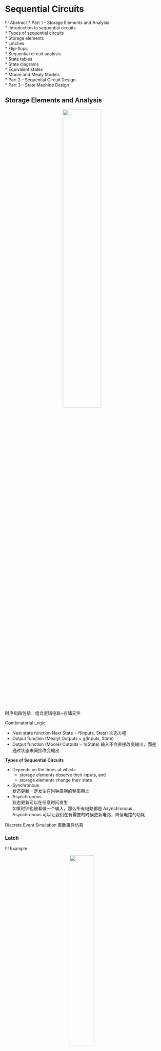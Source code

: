 
# Sequential Circuits

!!! Abstract
    * Part 1 - Storage Elements and Analysis  
        * Introduction to sequential circuits   
        * Types of sequential circuits  
        * Storage elements  
        * Latches  
        * Flip-flops  
        * Sequential circuit analysis  
        * State tables  
        * State diagrams  
        * Equivalent states  
        * Moore and Mealy Models  
    * Part 2 - Sequential Circuit Design  
    * Part 3 – State Machine Design  


## Storage Elements and Analysis

<div align=center> <img src="http://cdn.hobbitqia.cc/202211091011289.png" width = 50%/> </div>  

时序电路包括：组合逻辑电路+存储元件

Combinatorial Logic  

* Next state function Next State = f(Inputs, State)  次态方程  
* Output function (Mealy) Outputs = g(Inputs, State)
* Output function (Moore) Outputs = h(State) 输入不会直接改变输出，而是通过状态来间接改变输出  

**Types of Sequential Circuits**  

* Depends on the times at which:
    * storage elements observe their inputs, and 
    * storage elements change their state 
* Synchronous  
状态更新一定发生在时钟周期的整周期上
* Asynchronous  
状态更新可以在任意时间发生    
如果时钟也被看做一个输入，那么所有电路都是 Asynchronous        
Asynchronous 可以让我们在有需要的时候更新电路，降低电路的功耗   

Discrete Event Simulation 离散事件仿真

### Latch

!!! Example
    <div align=center> <img src="http://cdn.hobbitqia.cc/202211091038178.png" width = 40%/> </div>  
    <div align=center> <img src="http://cdn.hobbitqia.cc/202211091038137.png" width = 55%/> </div>   

    The simple combinational circuit has now become a sequential circuit because its output is a function of a time sequence of input signals!  
    <div align=center> <img src="http://cdn.hobbitqia.cc/202211091039908.png" width = 60%/> </div>   

#### Basic (NAND)  $\overline S$ –  $\overline R$ Latch

<div align=center> <img src="http://cdn.hobbitqia.cc/202211091041175.png" width = 40%/> </div>  

|$R$|$S$|$Q$|$\overline Q$|Comment|
|:-|-|-|-|-|
|1|1|?|?|Stored state unknown|
|1|0|1|0|*Set* Q to 1|
|1|1|1|0|Now Q *remembers* 1|
|0|1|0|1|*Reset* Q to 0|
|1|1|0|1|Now Q *remembers* 0|
|0|0|1|1|Both go high|
|1|1|?|?|Unstable!|

最后一步，两个引脚同时从 0 -> 1, 那么两个与非门的输出都期望变成 0, 但只要有一个门的输出变为 0 另一个门就被锁住变成 1, 因此两个门不可能同时变化。但我们无法确定是哪个门会变成 1.  
$S=0,R=0$ is <u>**forbidden**</u> as input pattern.   

#### Basic (NOR)  $S$ – $R$ Latch

<div align=center> <img src="http://cdn.hobbitqia.cc/202211091046159.png" width = 40%/> </div>  

|$R$|$S$|$Q$|$\overline Q$|Comment|
|:-|-|-|-|-|
|0|0|?|?|Stored state unknown|
|0|1|1|0|*Set* Q to 1|
|0|0|1|0|Now Q *remembers* 1|
|1|0|0|1|*Reset* Q to 0|
|0|0|0|1|Now Q *remembers* 0|
|1|1|1|1|Both go high|
|0|0|?|?|Unstable!|

#### Clocked $S$ - $R$ Latch

<div align=center> <img src="http://cdn.hobbitqia.cc/202211091058462.png" width = 45%/> </div>  

$C$ 作为一个 ENABLE 的功能。当 $C=0$ 时，$Q$ 不会发生改变。当 $C=1$ 时，上面相当于 $\overline S$, 下面相当于 $\overline R$, 变成一个钟控的 SR 锁存器。  

|$C$|$S$|$R$|$Q(t+1)$|
|:-|-|-|-|
|0|X|X|No change|
|1|0|0|No change|
|1|0|1|0: *Clear* Q|
|1|1|0|1: *Set* Q|
|1|1|1|Indeterminate|

$Q(t+1)$ based on current state $Q(t)$ and current inputs $(S,R,C)$

#### $D$ Latch

<div align=center> <img src="http://cdn.hobbitqia.cc/202211091105090.png" width = 45%/> </div>  

$S\ R$ 不会同时为 0.  

|$C$|$D$|$Q(t+1)$|
|:-|-|-|
|0|X|No change|
|1|0|0: *Clear* Q|
|0|1|1: *Set* Q|

即当 $C=1$ 时 $Q=D$

The graphic symbol for a $D$ latch:  
<div align=center> <img src="http://cdn.hobbitqia.cc/202211091106989.png" width = 30%/> </div>  

!!! Info
    在算门输入成本的时候，我们要分开算 G 和 GN. 因为锁存器同时为我们提供了 $Q$ 和 $\overline Q$, 锁存器可以为后面的组合电路提供原变量和反变量。

### Flip-flop

锁存器不适合使用在电路中：不能做到一个周期，状态只更新一次。具体原因见 [ICS Notes](http://note.hobbitqia.cc/ICS/ICS-3/#the-synchronous-finite-state-machine)  

#### S-R Master-Slave Flip-Flop

<div align=center> <img src="http://cdn.hobbitqia.cc/202211091128641.png" width = 50%/> </div>  

前面称为 master(主锁存器), 后面称为 slave(从锁存器)    
当 $C=0$ 时，主锁存器不变。    
$C$ 从 0 变为 1 时，主锁存器被使能，Q 改变，但从锁存器不变。

周期变长一倍
一次性采样问题(1s catching)：当 S R 均为 0 时如果有小扰动，无法复原  
要求主从触发器避免 S R 的扰动

#### Edge-Triggered D Flip-Flop

An **edge-triggered flip-flop** ignores the pulse while it is at a constant level and triggers only during a transition of the clock signal.  
A **master-slave D flip-flop** which also exhibits **edge-triggered** behavior can be used.

<div align=center> <img src="http://cdn.hobbitqia.cc/202211111109804.png" width = 40%/> </div>  

The delay of the S-R master-slave flip-flop can be avoided since the 1s-catching behavior is not present with D replacing S and R inputs. (D 锁存器不会出现 S R 同时为 0 的情况)

**Positive-Edge Triggered D Flip-Flop** is Formed by adding inverter to clock input. (上升沿触发器)    
Q changes to the value on D applied at the positive clock edge within timing constraints to be specified
<div align=center> <img src="http://cdn.hobbitqia.cc/202211111112460.png" width = 40%/> </div>  

**Actual Circuit of Edge-Triggered D Flip-Flop:**  

<div align=center> <img src="http://cdn.hobbitqia.cc/202211111108389.png" width = 40%/> </div>  

(和 D-Latch Flip-flop 有所不同)

**Standard Symbols for Storage Elements:**  

<div align=center> <img src="http://cdn.hobbitqia.cc/202211111116243.png" width = 50%/> </div>  

* **Direct Inputs**    
Direct $R$ and/or $S$ inputs that control the state of the latches within the flip-flops are used for this *initialization*.   

<div align=center> <img src="http://cdn.hobbitqia.cc/202211111118511.png" width = 20%/> </div>    

### Analysis

**General Model**  

<div align=center> <img src="http://cdn.hobbitqia.cc/202211181954243.png" width = 40%/> </div>    

同步时序电路里 D 触发器的时钟输入端，统一接在一个系统时钟输入 CLK 信号上。（规定所有触发器何时进行状态改变，是额外提供的引脚，<u>不属于整个系统的信号输入</u>）

* **Current State** at time (t) is stored in an array of flip-flops.
* **Next State** at time (t+1) is a *Boolean function* of State and Inputs.  
* **Outputs** at time (t) are a *Boolean function* of State (t) and (sometimes) Inputs (t).

??? Example
    <div align=center> <img src="http://cdn.hobbitqia.cc/202211181959796.png" width = 40%/> </div>    
    
    可以看到，cp 是时钟输入信号  

    * input: $x(t)$  
    * output: $y(t)$  
    * state: $(A(t),B(t))$
    
    * Boolean equations for the functions
    $D_A(t) = A(t)x(t)+ B(t)x(t), A(t+1)=A(t)x(t)+ B(t)x(t), D_B(t) = A(t)x(t),B(t+1) = A(t)x(t), y(t) = x(t)(B(t) + A(t))$    
    为什么 D = 次态方程

#### **State table**  

* **Present State** – the values of the state variables for each allowed state.
* **Input** – the input combinations allowed.
* **Next-state** – the value of the state at time $(t+1)$ based on the present state and the input.
* **Output** – the value of the output as a function of the present state and (sometimes) the input.

??? Example
    <div align=center> <img src="http://cdn.hobbitqia.cc/202211182022623.png" width = 40%/> </div>    

    代入刚刚写出的式子即可   
    也可以使用另一种画法：(二维状态表，按照格雷码的顺序排列)  
    
    <div align=center> <img src="http://cdn.hobbitqia.cc/202211182025700.png" width = 40%/> </div>   

!!! Note 
    在画状态表时，无法达到的状态也要画出来。因为可能程序受到某种扰动或者异常，可能会跳到原先无法到达的状态。

#### **State Diagrams**  

The sequential circuit function can be represented in graphical form as a state diagram with the following components:

* A *circle* with the state name in it for each state
* A *directed arc* from the Present State to the Next State for each state transition
* A *label* on each directed arc with the Input values which causes the state transition, and A label:   
    输出和输入是否有关，无关标在圈里面，有关标在外面
    * On each circle with the output value produced, or
    * On each directed arc with the output value produced.

**Moore** type output depends only on state(输出画在圈里面)    
**Mealy** type output depends on state and input(输出画在有向弧上)

??? Example
    <div align=center> <img src="http://cdn.hobbitqia.cc/202211182034769.png" width = 40%/> </div> 

    （斜杠左边表示外部输入，右边表示输出）  
    
Sequential Circuits or Sequential Machines are also called **Finite State Machines (FSMs)**.   

* **Equivalent State Definitions**  
两个状态，无论输入是什么，都会使这两个状态输出相同，次态也相同，那么这两个状态是等效状态。

    ??? Example
        <div align=center> <img src="http://cdn.hobbitqia.cc/202211182045869.png" width = 35%/> </div> 

        在这个图里我们可以发现 S2, S3 是等效状态。  
        合并 S2, S3 后：
        <div align=center> <img src="http://cdn.hobbitqia.cc/202211182042842.png" width = 30%/> </div>   

        这个时候我们发现 S1 和 S2 又是等效状态，再次合并，最后得到：
        <div align=center> <img src="http://cdn.hobbitqia.cc/202211182044392.png" width = 40%/> </div>   

!!! Info "为什么要合并等效状态"
    减少表示状态所需要的二进制位

??? Example "Moore and Mealy Example Diagrams"
    <div align=center> <img src="http://cdn.hobbitqia.cc/202211182049556.png" width = 40%/> </div> 

#### Flip-Flop Timing Parameters

<div align=center> <img src="http://cdn.hobbitqia.cc/202211231009951.png" width = 50%/> </div> 

* $t_s$ - setup time. 在下降之前要先准备好。
* $t_h$ - hold time  
* $t_w$ - clock pulse width  
* $t_{px}$ - propagation delay. Measured from clock edge that triggers the output change to the output change.  


??? Note "主从触发器和边缘触发器的 $t_s$"
    根据定义, $t_s$ 指在采样前触发器需要的准备时间。对于主从触发器，在信号处于上升沿的时候 S 部分的输入是不能改变的，否则可能有一次性采样问题，因此在信号处于上升沿都是触发器的准备时间。这也是为什么现在我们普遍使用边缘触发器的原因。   
    对于 D 触发器而言，不要卡在时钟边沿改变 D 的输入，而是在时钟改变之前就进行，这样 D 触发器才能有足够的准备时间。 

<div align=center> <img src="http://cdn.hobbitqia.cc/202211231025540.png" width = 50%/> </div> 

* $t_p$ - clock period   
* $t_{pd,COMB}$ - total delay of combinational logic along the path from flip-flop output to flip-flop input  
* $t_{slack}$ - extra time in the clock period in addition to the sum of the delays and setup time on a path. 松弛时间（休息）必须大于等于 0. 

**Time equation**: $t_p \geq \max (t_{pd,FF} + t_{pd,COMB} + t_s)$ for all paths from flip-flop output to flip-flop input.  

??? Example
    Compare the allowable combinational delay for a specific circuit: Using edge-triggered flip-flops; Using master-slave flip-flops.   

    * Parameters: clock frequency = 250 Mhz; $t_{pd,FF}(max)=1.0ns$; $t_s(max)=0.3ns$ for edge-triggered flip-flops; $t_s = t_{wH} = 2.0 ns$ for master-slave flip-flops  
    * Calculation: $t_p = \dfrac{1}{clock\ frequency} = 4.0 ns$
        * Edge-triggered: $4.0 \geq 1.0 + t_{pd,COMB} + 0.3, t_{pd,COMB} \leq 2.7 ns$
        * Master-slave: $4.0 \geq 1.0 + t_{pd,COMB} + 2.0, t_{pd,COMB} \leq 1.0 ns$

## Sequential Circuit Design

The Design procedure  

* Specification 需求和功能的描述，一般以文字形式  
* Formulation - Obtain a state diagram or state table
* State Assignment - Assign binary codes to the states
* Flip-Flop Input Equation Determination - Select flip-flop types and derive flip-flop equations from next state entries in the table
* Output Equation Determination - Derive output equations from output entries in the table
* Optimization - Optimize the equations
* Technology Mapping - Find circuit from equations and map to flip-flops and gate technology
* Verification - Verify correctness of final design

### Formulation

A state is an abstraction of the history of the past applied inputs to the circuit (including  power-up reset or system reset).   

将文本化的需求变为用状态机描述（整个电路经过哪些状态？每个状态之间由哪个输入进行驱动？输出是什么？）

这里我们以 Sequence Recognizers 为例，介绍 Formulation 的过程。

??? Info "Sequence Recognizers"
    A **sequence recognizer** is a sequential circuit that produces a distinct output value whenever a prescribed pattern of input symbols occur in sequence, i.e, recognizes an input sequence occurence.   
    To develop a sequence recognizer state diagram:

    * Begin in an initial state in which NONE of the initial portion of the sequence has occurred (typically “reset” state).
    * Add a state that recognizes that the first symbol has occurred.
    * Add states that recognize each successive symbol occurring.
    * The final state represents the input sequence (possibly  less the final input value) occurence.
    * Add state transition arcs which specify what happens when a symbol not in the proper sequence has occurred.
    * Add other arcs on non-sequence inputs which transition to states that represent the input subsequence that has occurred.  

??? Example  
    这里我们以识别 1101 为例.(Mealy 模型)    
    after 110 and a 1, we have:  
    <div align=center> <img src="http://cdn.hobbitqia.cc/202211231104003.png" width = 50%/> </div> 
    
    注意在 D 状态之后，应该与 B 状态相连(因为 1101101)中的第三个 1 既可以是前一个序列的末尾 1, 也可以是下一个序列的起始 1.   
    我们补足状态之间的转移:  
    <div align=center> <img src="http://cdn.hobbitqia.cc/202211231105830.png" width = 50%/> </div>   

    通过状态图得到状态表: 
    <div align=center> <img src="http://cdn.hobbitqia.cc/202211231109527.png" width = 50%/> </div>   

    如果将刚刚的状态图 转为Moore 模型，我们需要再加一个状态 E, 当到达 E 状态时表明我们得到了序列 1101.   
    <div align=center> <img src="http://cdn.hobbitqia.cc/202211231112070.png" width = 50%/> </div>  

    观察可以发现, B 和 D 对同样的输入，次态都是一样的。但是并不是等效状态，因为二者的输出不同。 

The *Moore* model for a sequence recognizer usually has **more states** than the *Mealy* model.

#### Simplification for State Tables

所谓状态简化，就是要获得一个最小化的状态表。这个表不仅能正确地反映设计的全部要求，而且状态的数目最少。

**“状态等效”** 的三种情况：（在所有输入情况下）

* 首先，输出相同
* 同时，次态相同/次态交错/次态循环

    !!! Example "等效"
        * 次态相同  
        <div align=center> <img src="http://cdn.hobbitqia.cc/202211231125022.png" width = 30%/> </div> 

        * 次态相同或交错
        <div align=center> <img src="http://cdn.hobbitqia.cc/202211231125043.png" width = 30%/> </div>  

        * 次态交错或等效  
        <div align=center> <img src="http://cdn.hobbitqia.cc/202211251510285.png" width = 30%/> </div>  

        * 次态交错或相同或循环
        <div align=center> <img src="http://cdn.hobbitqia.cc/202211231126009.png" width = 30%/> </div>  

状态简化方法：  

* **观察法**  

    !!! Example
        <div align=center> <img src="http://cdn.hobbitqia.cc/202211231128810.png" width = 45%/> </div>  

        * $A$和$B$，$C$和$D$的输出完全相等；
        * $C$和$D$在输入的各种取值组合下，次态相同，因此$C$和$D$等效；
        * $A$和$B$在$X=1$时的次态不满足四条件之一，因此$A$和$B$不等效;
        * 最大等效类为 $\{A\}，\{B\}，\{C,D\}$,分别用 $A', B', C'$ 表示； 

* **隐含表法化简**  
    * 作隐含表
    * 顺序比较，寻等效状态对
        * 状态对等效，打“√”；
        * 状态对不等效，打“×”；
        * 状态对是否等效需进一步检查，则标记次态对。
    * 进行关连比较，确定等效状态对
    * 确定最大等效类，作最小化状态表

    !!! Example
        <div align=center> <img src="http://cdn.hobbitqia.cc/202211231131399.png" width = 45%/> </div>   

        <div align=center> <img src="http://cdn.hobbitqia.cc/202211231134989.png" width = 30%/> </div>    

        由于$CD$、$DE$不等效，所以$DG$不等效，画斜线标志。最后我们有 $AB\rightarrow CF$ $AE→BE→CF$. 处于循环链中的每一个状态对都是等效状态对。  
        最后我们有  

        * 四个等效对 $(A,B), (A,E), (B,E), (C,F)$
        * 最大等效类 $(A,B,E)$
        * 四个状态 $(A,B,E), (C,F), (D), (G)$
        * 令以上四个状态依次为 $a, b, c, d$



### State Assignment

Each of the $m$ states must be assigned a unique code  
Minimum number of bits required is $n$ such that $n\geq \lceil \log_2 m\rceil$  

There are $2^n - m$ unused states. (不能省略，可能会因为异常陷入 unused states)

??? Example "Different State Assignment"
    <div align=center> <img src="http://cdn.hobbitqia.cc/202211251517379.png" width = 30%/> </div>   

    * Counting Order Assignment: $A = 0 0, B = 0 1, C = 1 0, D = 1 1$  
    <div align=center> <img src="http://cdn.hobbitqia.cc/202211251518861.png" width = 40%/> </div>   

    * Gray Code Assignment: $A = 0 0, B = 0 1, C = 1 1, D = 1 0$  
    <div align=center> <img src="http://cdn.hobbitqia.cc/202211251518916.png" width = 40%/> </div>   

状态分配的方案不一样，所得到的输出函数和激励函数的表达式也不同，由此而设计出来的电路复杂度也不同。状态分配的任务是：

* 决定编码的长度
* 寻找一种最佳（很难找到）的或接近最佳的状态分配方案

分配的基本原则: 

* 在相同输入条件下具有相同次态的现态，应尽可能分配相邻的二进制代码
* 在相邻输入条件，同一现态的次态应尽可能分配相邻的二进制代码
* 输出完全相同的现态应尽可能分配相邻的二进制代码
* 最小化状态表中出现次数最多的状态或初始状态应分配逻辑 0  
* 一般情况下，第一条原则较为重要，需优先考虑，其次要考虑由前三条原则得到的应分配相邻代码的状态对出现的次数，次数多的状态对应优先分配相邻的二进制代码。

!!! Example
    <div align=center> <img src="http://cdn.hobbitqia.cc/202211251523674.png" width = 20%/> </div>   

    * 在相同输入条件下具有相同次态的现态，应尽可能分配相邻的二进制代码：A和B，A和C应相邻
    * 在相邻输入条件，同一现态的次态应尽可能分配相邻的二进制代码：C和D，C和A，B和D，A和B应相邻；
    * 输出完全相同的现态应尽可能分配相邻的二进制代码： A，B，C 三者应相邻，即A和B，A和C，B和C应相邻；
    * 最小化状态表中出现次数最多的状态或初始状态应分配逻辑0：A分配为逻辑0

    最后得到: 
    <div align=center> <img src="http://cdn.hobbitqia.cc/202211251525780.png" width = 15%/> </div>   

### Technology Mapping

Library: D flip-flops with Reset(not inverted), NAND gates with up to 4 inputs and inverters. 

方法同之前，先将与门或门等门转化为 NAND, 随后将 inverter 推出散出点。

###  Other Flip-Flop Types

#### J-K Flip-flop

* Behavior
    * 类似 SR 触发器, $J$ 相当于 $S$, $K$ 相当于 $R$.  
    * 但 $J=K=1$ 时，触发器相当于是一个求反的功能
    * 也有一次性采样的问题
* Implementation

    <div align=center> <img src="http://cdn.hobbitqia.cc/202211301022072.png" width = 40%/> </div>   

* Symbol

    <div align=center> <img src="http://cdn.hobbitqia.cc/202211301023020.png" width = 20%/> （三角表明是上升沿触发，若为圆圈则是下降沿触发）</div>   
    

#### T Flip-flop

* Behavior
    * 类似 JK 触发器, 相当于 $J=K=T$. 当 $T = 0$, 状态不变; 当 $T = 1$, 状态求反
    * 存在一次性采样的问题
    * 无法预置状态，因此需要一个 Reset 信号
* Implementation

    <div align=center> <img src="http://cdn.hobbitqia.cc/202211301028012.png" width = 40%/> </div>   

* Symbol

    <div align=center> <img src="http://cdn.hobbitqia.cc/202211301029728.png" width = 20%/> </div>   

#### Basic Flip-Flop Descriptors

* Used in analysis  
    已知触发器的输入和现态，预测触发器的输出和次态  
    * **Characteristic table** - defines the next state of the flip-flop in terms of flip-flop inputs and current state 
    * **Characteristic equation** - defines the next state of the flip-flop as a Boolean function of the flip-flop inputs and the current state
* Used in design  
    已知现态和次态，预测我们要提供怎样的输入  
    * **Excitation table(激励表)** - defines the flip-flop input variable values as function of the current state and next state  



<details>
<summary><b>D Flip-Flop Descriptors</b></summary>
<div align=center> <img src="http://cdn.hobbitqia.cc/202211301034218.png" width = 60%/> </div>   
</details>

<details>
<summary><b>T Flip-Flop Descriptors</b></summary>
<div align=center> <img src="http://cdn.hobbitqia.cc/202211301035957.png" width = 60%/> </div>   
</details>

<details>
<summary><b>S-R Flip-Flop Descriptors</b></summary>
<div align=center> <img src="http://cdn.hobbitqia.cc/202211301035525.png" width = 60%/> (注意这里有个条件 S R 不能同时为 1.) </div>   
</details>


<details>
<summary><b>J-K Flip-Flop Descriptors</b></summary>
<div align=center> <img src="http://cdn.hobbitqia.cc/202211301416785.png" width = 60%/> </div>   
</details>